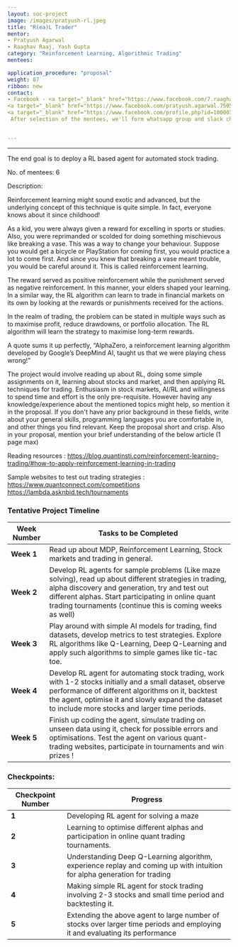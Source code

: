 ```yaml
---
layout: soc-project
image: /images/pratyush-rl.jpeg
title: "R(ea)L Trader"
mentor: 
- Pratyush Agarwal
- Raaghav Raaj, Yash Gupta
category: "Reinforcement Learning, Algorithmic Trading"
mentees:

application_procedure: "proposal" 
weight: 87
ribbon: new
contact:
- Facebook - <a target="_blank" href="https://www.facebook.com/7.raaghav.raaj">Raaghav Raaj</a> 
<a target="_blank" href="https://www.facebook.com/pratyush.agarwal.7505">Pratyush Agarwal</a>
<a target="_blank" href="https://www.facebook.com/profile.php?id=100007640195296">Yash Gupta</a> 
 After selection of the mentees, we'll form whatsapp group and slack channel. 


---
```


---
The end goal is to deploy a RL based agent for automated stock trading.

<!--break-->

No. of mentees: 6

Description:

Reinforcement learning might sound exotic and advanced, but the underlying concept of this technique is quite simple. In fact, everyone knows about it since childhood!

As a kid, you were always given a reward for excelling in sports or studies. Also, you were reprimanded or scolded for doing something mischievous like breaking a vase. This was a way to change your behaviour. Suppose you would get a bicycle or PlayStation for coming first, you would practice a lot to come first. And since you knew that breaking a vase meant trouble, you would be careful around it. This is called reinforcement learning.

The reward served as positive reinforcement while the punishment served as negative reinforcement. In this manner, your elders shaped your learning. In a similar way, the RL algorithm can learn to trade in financial markets on its own by looking at the rewards or punishments received for the actions.

In the realm of trading, the problem can be stated in multiple ways such as to maximise profit, reduce drawdowns, or portfolio allocation. The RL algorithm will learn the strategy to maximise long-term rewards.

A quote sums it up perfectly, “AlphaZero, a reinforcement learning algorithm developed by Google’s DeepMind AI, taught us that we were playing chess wrong!”

The project would involve reading up about RL, doing some simple assignments on it, learning about stocks and market, and then applying RL techniques for trading.
Enthusiasm in stock markets, AI/RL and willingness to spend time and effort is the only pre-requisite. However having any knowledge/experience about the mentioned topics might help, so mention it in the proposal. If you don't have any prior background in these fields, write about your general skills, programming languages you are comfortable in, and other things you find relevant. Keep the proposal short and crisp. Also in your proposal, mention your brief understanding of the below article (1 page max)

Reading resources : https://blog.quantinsti.com/reinforcement-learning-trading/#how-to-apply-reinforcement-learning-in-trading

Sample websites to test out trading strategies : https://www.quantconnect.com/competitions
https://lambda.asknbid.tech/tournaments


<!--break-->

<!--break-->
### Tentative Project Timeline


|Week Number  | Tasks to be Completed|
|--- | --- | 
|**Week 1** |Read up about MDP, Reinforcement Learning, Stock markets and trading in general.  |
|**Week 2** | Develop RL agents for sample problems (Like maze solving), read up about different strategies in trading, alpha discovery and generation, try and test out different alphas. Start participating in online quant trading tournaments (continue this is coming weeks as well)|
|**Week 3** |Play around with simple AI models for trading, find datasets, develop metrics to test strategies. Explore RL algorithms like Q-Learning, Deep Q-Learning and apply such algorithms to simple games like tic-tac toe. |
|**Week 4** | Develop RL agent for automating stock trading, work with 1-2 stocks initially and a small dataset, observe performance of different algorithms on it, backtest the agent, optimise it and slowly expand the dataset to include more stocks and larger time periods. |
|**Week 5** | Finish up coding the agent, simulate trading on unseen data using it, check for possible errors and optimisations. Test the agent on various quant-trading websites, participate in tournaments and win prizes ! |


### Checkpoints:
<!--break-->

|Checkpoint Number  | Progress|
|--- | --- | 
|**1** |Developing RL agent for solving a maze|
|**2** |Learning to optimise different alphas and participation in online quant trading tournaments.|
|**3** |Understanding Deep Q-Learning algorithm, experience replay and coming up with intuition for alpha generation for trading|
|**4** |Making simple RL agent for stock trading involving 2-3 stocks and small time period and backtesting it.|
|**5** |Extending the above agent to large number of stocks over larger time periods and employing it and evaluating its performance|

<!--break-->